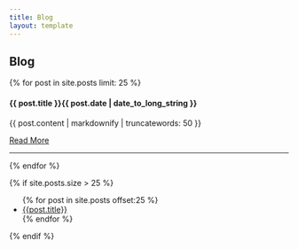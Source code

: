 ```yaml
---
title: Blog 
layout: template
---
```


Blog
-----------------------------------------------------------------------

{% for post in site.posts limit: 25 %}
<p>
    <h4>{{ post.title }}<span class="floatright">{{ post.date | date_to_long_string }}</span></h4>
    <p>
      {{ post.content | markdownify  |	truncatewords: 50 }}
    </p>
    <a href="{{ post.url }}">Read More</a>
    <hr>
</p>
{% endfor %}

{% if site.posts.size > 25 %}
	<ul>
	{% for post in site.posts offset:25 %}
		<li><a href="{{post.url}}">{{post.title}}</a></li>
	{% endfor %}
	</ul>
{% endif %}




